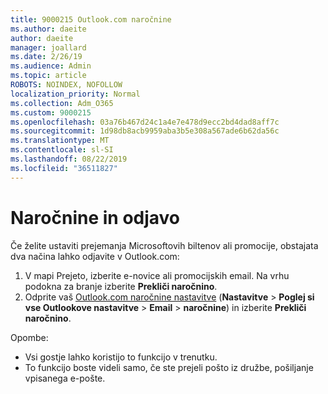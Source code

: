 ```yaml
---
title: 9000215 Outlook.com naročnine
ms.author: daeite
author: daeite
manager: joallard
ms.date: 2/26/19
ms.audience: Admin
ms.topic: article
ROBOTS: NOINDEX, NOFOLLOW
localization_priority: Normal
ms.collection: Adm_O365
ms.custom: 9000215
ms.openlocfilehash: 03a76b467d24c1a4e7e478d9ecc2bd4dad8aff7c
ms.sourcegitcommit: 1d98db8acb9959aba3b5e308a567ade6b62da56c
ms.translationtype: MT
ms.contentlocale: sl-SI
ms.lasthandoff: 08/22/2019
ms.locfileid: "36511827"
---
```

# <a name="subscriptions-and-unsubscribing"></a>Naročnine in odjavo

Če želite ustaviti prejemanja Microsoftovih biltenov ali promocije, obstajata dva načina lahko odjavite v Outlook.com:

1. V mapi Prejeto, izberite e-novice ali promocijskih email. Na vrhu podokna za branje izberite **Prekliči naročnino**.
2. Odprite vaš [Outlook.com naročnine nastavitve](https://outlook.live.com/mail/options/mail/brandsSubscriptions) (**Nastavitve** > **Poglej si vse Outlookove nastavitve** > **Email** > **naročnine**) in izberite **Prekliči naročnino**.

Opombe:

- Vsi gostje lahko koristijo to funkcijo v trenutku.
- To funkcijo boste videli samo, če ste prejeli pošto iz družbe, pošiljanje vpisanega e-pošte.